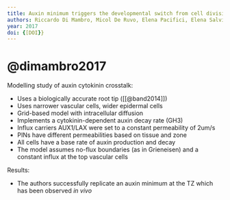 ```yaml
---
title: Auxin minimum triggers the developmental switch from cell division to cell differentiation in the Arabidopsis root
authors: Riccardo Di Mambro, Micol De Ruvo, Elena Pacifici, Elena Salvi, Rosangela Sozzani, Philip N. Benfey, Wolfgang Busch, Ondrej Novak, Karin Ljung, Luisa Di Paola, Athanasius F. M. Marée, Paolo Costantino, Verônica A. Grieneisen, Sabrina Sabatini
year: 2017
doi: {[DOI}}
---
```

# @dimambro2017

Modelling study of auxin cytokinin crosstalk:
- Uses a biologically accurate root tip ([[@band2014]]) 
- Uses narrower vascular cells, wider epidermal cells 
- Grid-based model with intracellular diffusion
- Implements a cytokinin-dependent auxin decay rate (GH3)
- Influx carriers AUX1/LAX were set to a constant permeability of 2um/s 
- PINs have different permeabilities based on tissue and zone
- All cells have a base rate of auxin production and decay
- The model assumes no-flux boundaries (as in Grieneisen) and a constant influx at the top vascular cells

Results:
- The authors successfully replicate an auxin minimum at the TZ which has been observed *in vivo*
